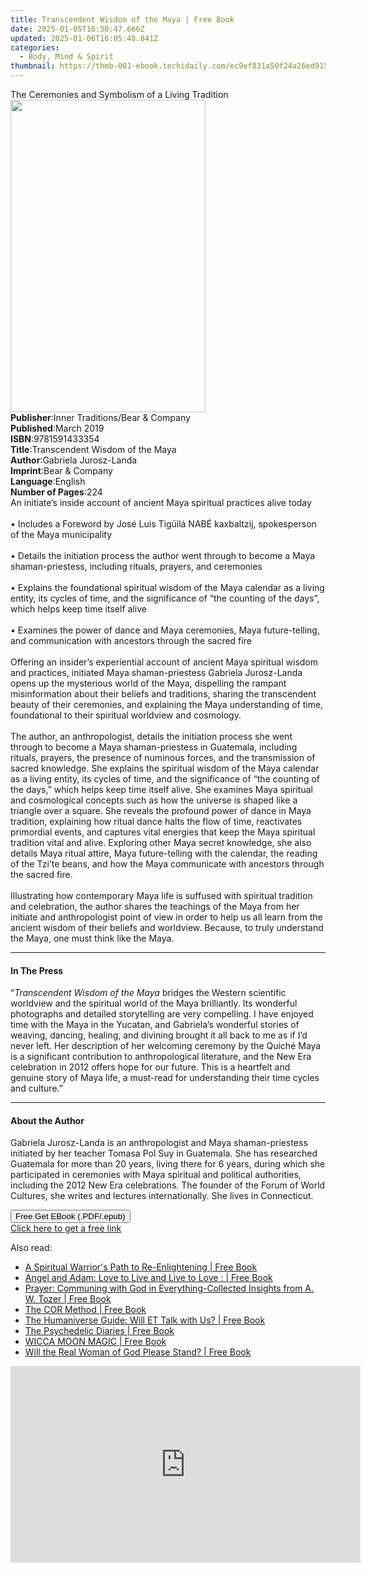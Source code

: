 ```yaml
---
title: Transcendent Wisdom of the Maya | Free Book
date: 2025-01-05T16:50:47.666Z
updated: 2025-01-06T16:05:48.841Z
categories:
  - Body, Mind & Spirit
thumbnail: https://thmb-001-ebook.techidaily.com/ec9ef831a50f24a26ed915c8040bba8fe342fd625e873a2ea83a159fafc7d7dd.jpg
---
```

<main id="book-container">
  <div class="flex flex-col">
    <div class="book-brief flex-1 py-6 px-4 sm:p-6 md:py-10 md:px-8">
      <!-- brief-->
      <div class="book-brief-main">
        The Ceremonies and Symbolism of a Living Tradition
      </div>
    </div>
    <div
      class="book-meta-info flex-1 grid gap-4 col-start-1 col-end-3 row-start-1 sm:mb-6 sm:grid-cols-4 lg:gap-6 lg:col-start-2 lg:row-end-6 lg:row-span-6 lg:mb-0"
    >
      <div
        class="book-meta-info-left place-content-center mt-4 p-4 text-sm leading-6 col-start-2 col-span-2 dark:text-slate-400"
      >
        <img
          class="w-full h-500 object-cover rounded-lg sm:h-255 sm:col-span-2 lg:col-span-full"
          src="https://img-001-ebook.techidaily.com/89bf3358f88044ae84c5ff16145b944c50bba7e85ebd8d24a44d46ba53dde85b.jpg"
          alt=""
          width="312"
          height="500"
        />
      </div>
      <div
        class="book-meta-info-right mt-2 col-start-1 row-start-2 col-span-3 self-center"
      >
        <!-- meta data  -->
        <div class="flex flex-col px-4 md:px-8">
          <div class="flex-1">
            <strong>Publisher</strong>:<span class="px-2"
              >Inner Traditions/Bear &amp; Company</span
            >
          </div>
          <div class="flex-1">
            <strong>Published</strong>:<span class="px-2">March 2019</span>
          </div>
          <div class="flex-1">
            <strong>ISBN</strong>:<span class="px-2">9781591433354</span>
          </div>
          <div class="flex-1">
            <strong>Title</strong>:<span class="px-2"
              >Transcendent Wisdom of the Maya</span
            >
          </div>
          <div class="flex-1">
            <strong>Author</strong>:<span class="px-2"
              >Gabriela Jurosz-Landa</span
            >
          </div>
          <div class="flex-1">
            <strong>Imprint</strong>:<span class="px-2"
              >Bear &amp; Company</span
            >
          </div>
          <div class="flex-1">
            <strong>Language</strong>:<span class="px-2">English</span>
          </div>
          <div class="flex-1">
            <strong>Number of Pages</strong>:<span class="px-2">224</span>
          </div>
        </div>
      </div>
    </div>
    <div class="book-description flex-1 py-6 px-4 sm:p-6 md:py-10 md:px-8">
      <div class="book-description-main">
        <div accordion-content="" id="description">
          An initiate’s inside account of ancient Maya spiritual practices alive
          today<br /><br />• Includes a Foreword by José Luis Tigüilá NABÉ
          kaxbaltzij, spokesperson of the Maya municipality <br /><br />•
          Details the initiation process the author went through to become a
          Maya shaman-priestess, including rituals, prayers, and ceremonies
          <br /><br />• Explains the foundational spiritual wisdom of the Maya
          calendar as a living entity, its cycles of time, and the significance
          of “the counting of the days”, which helps keep time itself alive
          <br /><br />• Examines the power of dance and Maya ceremonies, Maya
          future-telling, and communication with ancestors through the sacred
          fire <br /><br />Offering an insider’s experiential account of ancient
          Maya spiritual wisdom and practices, initiated Maya shaman-priestess
          Gabriela Jurosz-Landa opens up the mysterious world of the Maya,
          dispelling the rampant misinformation about their beliefs and
          traditions, sharing the transcendent beauty of their ceremonies, and
          explaining the Maya understanding of time, foundational to their
          spiritual worldview and cosmology. <br /><br />The author, an
          anthropologist, details the initiation process she went through to
          become a Maya shaman-priestess in Guatemala, including rituals,
          prayers, the presence of numinous forces, and the transmission of
          sacred knowledge. She explains the spiritual wisdom of the Maya
          calendar as a living entity, its cycles of time, and the significance
          of “the counting of the days,” which helps keep time itself alive. She
          examines Maya spiritual and cosmological concepts such as how the
          universe is shaped like a triangle over a square. She reveals the
          profound power of dance in Maya tradition, explaining how ritual dance
          halts the flow of time, reactivates primordial events, and captures
          vital energies that keep the Maya spiritual tradition vital and alive.
          Exploring other Maya secret knowledge, she also details Maya ritual
          attire, Maya future-telling with the calendar, the reading of the
          Tzi’te beans, and how the Maya communicate with ancestors through the
          sacred fire. <br /><br />Illustrating how contemporary Maya life is
          suffused with spiritual tradition and celebration, the author shares
          the teachings of the Maya from her initiate and anthropologist point
          of view in order to help us all learn from the ancient wisdom of their
          beliefs and worldview. Because, to truly understand the Maya, one must
          think like the Maya.
        </div>
        <div class="accordion-fader"></div>
      </div>
    </div>
    <div class="book-excerpts flex-1 py-6 px-4 sm:p-6 md:py-10 md:px-8">
      <!-- excerpts-->
      <div class="book-excerpts-main">
        <hr />
        <h4 class="placeholder placeholder-heading">
          <span>In The Press</span>
        </h4>
        <p>
          “<i>Transcendent Wisdom of the Maya</i> bridges the Western scientific
          worldview and the spiritual world of the Maya brilliantly. Its
          wonderful photographs and detailed storytelling are very compelling. I
          have enjoyed time with the Maya in the Yucatan, and Gabriela’s
          wonderful stories of weaving, dancing, healing, and divining brought
          it all back to me as if I’d never left. Her description of her
          welcoming ceremony by the Quiché Maya is a significant contribution to
          anthropological literature, and the New Era celebration in 2012 offers
          hope for our future. This is a heartfelt and genuine story of Maya
          life, a must-read for understanding their time cycles and culture.”
        </p>
      </div>
    </div>
    <div class="book-about-author flex-1 py-6 px-4 sm:p-6 md:py-10 md:px-8">
      <!-- about author-->
      <div class="book-main-author-main">
        <hr />
        <h4 class="placeholder placeholder-heading">
          <span>About the Author</span>
        </h4>
        <p>
          Gabriela Jurosz-Landa is an anthropologist and Maya shaman-priestess
          initiated by her teacher Tomasa Pol Suy in Guatemala. She has
          researched Guatemala for more than 20 years, living there for 6 years,
          during which she participated in ceremonies with Maya spiritual and
          political authorities, including the 2012 New Era celebrations. The
          founder of the Forum of World Cultures, she writes and lectures
          internationally. She lives in Connecticut.
        </p>
      </div>
    </div>
    <div class="book-free-get flex-1 py-6 px-4 sm:p-6 md:py-10 md:px-8">
      <button
        id="btn-free-get"
        class="bg-blue-500 hover:bg-blue-700 text-white font-bold py-2 px-4 rounded"
      >
        Free Get EBook (.PDF/.epub)
      </button>
      <div id="countdown-display" class="px-2 text-lg mt-2"></div>
      <a
        id="free-link"
        class="hidden bg-blue-500 hover:bg-blue-700 text-white font-bold py-2 px-4 rounded"
        href="https://www.ebooks.com/en-us/book/96393663/transcendent-wisdom-of-the-maya/gabriela-jurosz-landa/"
        target="_blank"
        >Click here to get a free link</a
      >
    </div>
    <script>
      let countdownTime = 0;
      let countdownInterval = null;
      document
        .getElementById('btn-free-get')
        .addEventListener('click', startCountdown);
      function startCountdown() {
        countdownTime = new Date().getTime() + 60000 * 3;
        countdownInterval = setInterval(updateCountdown, 1000);
        document.getElementById('btn-free-get').disabled = true;
        document
          .getElementById('btn-free-get')
          .classList.add('bg-gray-500', 'cursor-not-allowed');
      }
      function updateCountdown() {
        let currentTime = new Date().getTime();
        let timeLeft = countdownTime - currentTime;
        let secondsLeft = Math.floor(timeLeft / 1000);
        document.getElementById('countdown-display').innerHTML =
          `Remaining time: ${secondsLeft} seconds.`;
        if (secondsLeft <= 0) {
          clearInterval(countdownInterval);
          document.getElementById('btn-free-get').classList.add('hidden');
          document.getElementById('free-link').classList.remove('hidden');
          document.getElementById('countdown-display').innerHTML = '';
        }
      }
    </script>
  </div>
</main>

<ins class="adsbygoogle"
      style="display:block"
      data-ad-client="ca-pub-7571918770474297"
      data-ad-slot="8358498916"
      data-ad-format="auto"
      data-full-width-responsive="true"></ins>
    

<span class="atpl-alsoreadstyle">Also read:</span>
<div><ul>
<li><a href="https://novels-ebooks.techidaily.com/210731340-9781738809912-a-spiritual-warriors-path-to-re-enlightening/"><u>A Spiritual Warrior's Path to Re-Enlightening | Free Book</u></a></li>
<li><a href="https://novels-ebooks.techidaily.com/210731124-9781959761372-angel-and-adam-love-to-live-and-live-to-love/"><u>Angel and Adam: Love to Live and Live to Love : | Free Book</u></a></li>
<li><a href="https://novels-ebooks.techidaily.com/210731821-9789357241038-prayer-communing-with-god-in-everything-collected-insights-from-a-w-tozer/"><u>Prayer: Communing with God in Everything-Collected Insights from A. W. Tozer | Free Book</u></a></li>
<li><a href="https://novels-ebooks.techidaily.com/210731481-9781524328368-the-cor-method/"><u>The COR Method | Free Book</u></a></li>
<li><a href="https://novels-ebooks.techidaily.com/210731832-9781684980642-the-humaniverse-guide-will-et-talk-with-us/"><u>The Humaniverse Guide: Will ET Talk with Us? | Free Book</u></a></li>
<li><a href="https://novels-ebooks.techidaily.com/210731287-9781662472800-the-psychedelic-diaries/"><u>The Psychedelic Diaries | Free Book</u></a></li>
<li><a href="https://novels-ebooks.techidaily.com/210731322-9783988319326-wicca-moon-magic/"><u>WICCA MOON MAGIC | Free Book</u></a></li>
<li><a href="https://novels-ebooks.techidaily.com/210731751-9781098093792-will-the-real-woman-of-god-please-stand/"><u>Will the Real Woman of God Please Stand? | Free Book</u></a></li>
</ul></div>

<!-- affiliate ads begin -->
<iframe width="560" height="315" src="https://www.youtube.com/embed/LeKJBWb6Jhk?si=AnViizAPiIT1YCRA" title="YouTube video player" frameborder="0" allow="accelerometer; autoplay; clipboard-write; encrypted-media; gyroscope; picture-in-picture; web-share" referrerpolicy="strict-origin-when-cross-origin" allowfullscreen></iframe>
<!-- affiliate ads end -->

